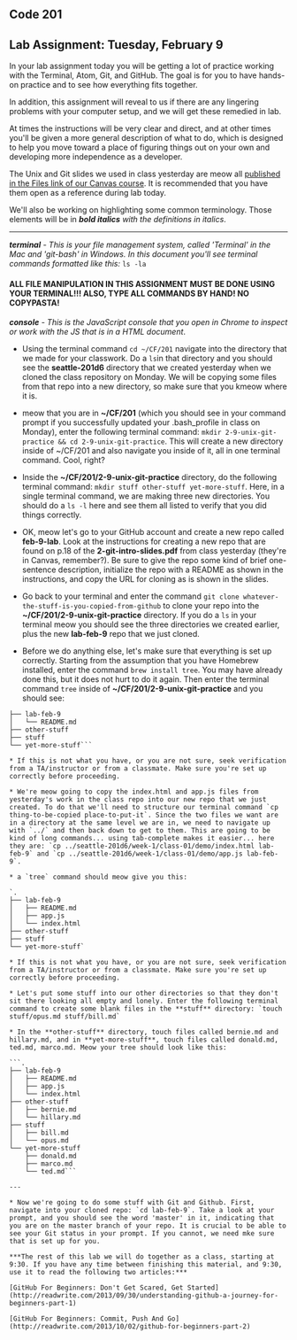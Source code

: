 ## Code 201
## Lab Assignment: Tuesday, February 9

In your lab assignment today you will be getting a lot of practice working with the Terminal, Atom, Git, and GitHub. The goal is for you to have hands-on practice and to see how everything fits together.

In addition, this assignment will reveal to us if there are any lingering problems with your computer setup, and we will get these remedied in lab.

At times the instructions will be very clear and direct, and at other times you'll be given a more general description of what to do, which is designed to help you move toward a place of figuring things out on your own and developing more independence as a developer.

The Unix and Git slides we used in class yesterday are meow all [published in the Files link of our Canvas course](https://canvas.instructure.com/courses/996678/files). It is recommended that you have them open as a reference during lab today.

We'll also be working on highlighting some common terminology. Those elements will be in ***bold italics*** *with the definitions in italics*.

---
***terminal*** *- This is your file management system, called 'Terminal' in the Mac and 'git-bash' in Windows. In this document you'll see terminal commands formatted like this:* ```ls -la```

#### ALL FILE MANIPULATION IN THIS ASSIGNMENT MUST BE DONE USING YOUR TERMINAL!!! ALSO, TYPE ALL COMMANDS BY HAND! NO COPYPASTA!

***console*** *- This is the JavaScript console that you open in Chrome to inspect or work with the JS that is in a HTML document*.

* Using the terminal command `cd ~/CF/201` navigate into the directory that we made for your classwork. Do a `ls`in that directory and you should see the **seattle-201d6** directory that we created yesterday when we cloned the class repository on Monday. We will be copying some files from that repo into a new directory, so make sure that you kmeow where it is.

* meow that you are in **~/CF/201** (which you should see in your command prompt if you successfully updated your .bash_profile in class on Monday), enter the following terminal command: `mkdir 2-9-unix-git-practice && cd 2-9-unix-git-practice`. This will create a new directory inside of ~/CF/201 and also navigate you inside of it, all in one terminal command. Cool, right?

* Inside the **~/CF/201/2-9-unix-git-practice** directory, do the following terminal command: `mkdir stuff other-stuff yet-more-stuff`. Here, in a single terminal command,  we are making three new directories. You should do a `ls -l` here and see them all listed to verify that you did things correctly.

* OK, meow let's go to your GitHub account and create a new repo called **feb-9-lab**. Look at the instructions for creating a new repo that are found on p.18 of the **2-git-intro-slides.pdf** from class yesterday (they're in Canvas, remember?). Be sure to give the repo some kind of brief one-sentence description, initialize the repo with a README as shown in the instructions, and copy the URL for cloning as is shown in the slides.

* Go back to your terminal and enter the command `git clone whatever-the-stuff-is-you-copied-from-github` to clone your repo into the **~/CF/201/2-9-unix-git-practice** directory. If you do a `ls` in your terminal meow you should see the three directories we created earlier, plus the new **lab-feb-9** repo that we just cloned.

* Before we do anything else, let's make sure that everything is set up correctly. Starting from the assumption that you have Homebrew installed, enter the command ```brew install tree```. You may have already done this, but it does not hurt to do it again. Then enter the terminal command ```tree```  inside of **~/CF/201/2-9-unix-git-practice** and you should see:

```.
├── lab-feb-9
│   └── README.md
├── other-stuff
├── stuff
└── yet-more-stuff```

* If this is not what you have, or you are not sure, seek verification from a TA/instructor or from a classmate. Make sure you're set up correctly before proceeding.

* We're meow going to copy the index.html and app.js files from yesterday's work in the class repo into our new repo that we just created. To do that we'll need to structure our terminal command `cp thing-to-be-copied place-to-put-it`. Since the two files we want are in a directory at the same level we are in, we need to navigate up with `../` and then back down to get to them. This are going to be kind of long commands... using tab-complete makes it easier... here they are: `cp ../seattle-201d6/week-1/class-01/demo/index.html lab-feb-9` and `cp ../seattle-201d6/week-1/class-01/demo/app.js lab-feb-9`.

* a `tree` command should meow give you this:

`.
├── lab-feb-9
│   ├── README.md
│   ├── app.js
│   └── index.html
├── other-stuff
├── stuff
└── yet-more-stuff`

* If this is not what you have, or you are not sure, seek verification from a TA/instructor or from a classmate. Make sure you're set up correctly before proceeding.

* Let's put some stuff into our other directories so that they don't sit there looking all empty and lonely. Enter the following terminal command to create some blank files in the **stuff** directory: `touch stuff/opus.md stuff/bill.md`

* In the **other-stuff** directory, touch files called bernie.md and hillary.md, and in **yet-more-stuff**, touch files called donald.md, ted.md, marco.md. Meow your tree should look like this:

```.
├── lab-feb-9
│   ├── README.md
│   ├── app.js
│   └── index.html
├── other-stuff
│   ├── bernie.md
│   └── hillary.md
├── stuff
│   ├── bill.md
│   └── opus.md
└── yet-more-stuff
    ├── donald.md
    ├── marco.md
    └── ted.md```

---

* Now we're going to do some stuff with Git and Github. First, navigate into your cloned repo: `cd lab-feb-9`. Take a look at your prompt, and you should see the word 'master' in it, indicating that you are on the master branch of your repo. It is crucial to be able to see your Git status in your prompt. If you cannot, we need mke sure that is set up for you.

***The rest of this lab we will do together as a class, starting at 9:30. If you have any time between finishing this material, and 9:30, use it to read the following two articles:***

[GitHub For Beginners: Don't Get Scared, Get Started](http://readwrite.com/2013/09/30/understanding-github-a-journey-for-beginners-part-1)

[GitHub For Beginners: Commit, Push And Go](http://readwrite.com/2013/10/02/github-for-beginners-part-2)
